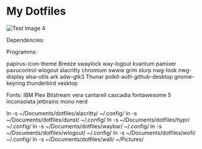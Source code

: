 # My Dotfiles

![Test Image 4](https://maresceres.ch/file/design/meinbanner.png)

Dependencies:

Programms:

papirus-icon-theme
Breeze
swaylock
way-logout
kvantum
pamixer
pavucontrol
wlogout
alacritty
chromium
swww
grim
slurp
nwg-look
nwg-display
alsa-utils
ark
adw-gtk3
Thunar
polkit-auth
github-desktop
gnome-keyring
thunderbird
vesktop

Fonts:
IBM Plex
Bitstream vera
cantarell
cascadia
fontawesome 5
inconsolata
jetbrains mono nerd


ln -s ~/Documents/dotfiles/alacritty/ ~/.config/
ln -s ~/Documents/dotfiles/dunst/ ~/.config/
ln -s ~/Documents/dotfiles/hypr/ ~/.config/
ln -s ~/Documents/dotfiles/waybar/ ~/.config/
ln -s ~/Documents/dotfiles/wlogout/ ~/.config/
ln -s ~/Documents/dotfiles/wofi/ ~/.config/
ln -s ~/Documents/dotfiles/wall/ ~/Pictures/

